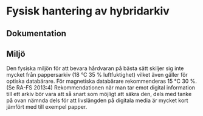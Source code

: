 # Fysisk hantering av hybridarkiv

## Dokumentation

## Miljö
Den fysiska miljön för att bevara hårdvaran på bästa sätt skiljer sig inte mycket från pappersarkiv (18 °C 35 % luftfuktighet) vilket även gäller för optiska databärare. För magnetiska databärare rekommenderas 15 °C 30 %. (Se RA-FS 2013:4) Rekommendationen när man tar emot digital information till ett arkiv bör vara att så snart som möjligt att säkra den, dels med tanke på ovan nämnda dels för att livslängden på digitala media är mycket kort jämfört med till exempel papper. 
